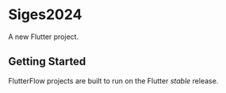# Siges2024

A new Flutter project.

## Getting Started

FlutterFlow projects are built to run on the Flutter _stable_ release.
